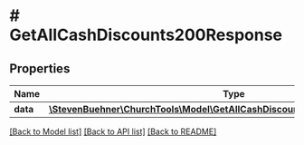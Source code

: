 # # GetAllCashDiscounts200Response

## Properties

Name | Type | Description | Notes
------------ | ------------- | ------------- | -------------
**data** | [**\StevenBuehner\ChurchTools\Model\GetAllCashDiscounts200ResponseDataInner[]**](GetAllCashDiscounts200ResponseDataInner.md) |  | [optional]

[[Back to Model list]](../../README.md#models) [[Back to API list]](../../README.md#endpoints) [[Back to README]](../../README.md)
